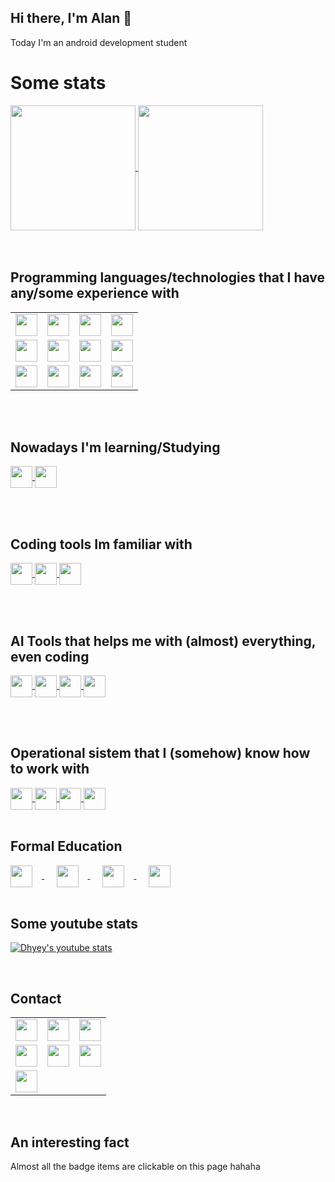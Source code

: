 ## Hi there, I'm Alan 👋<br>

Today I'm an android development student

<h1>Some stats </h1>
<a href="https://github.com/anuraghazra/github-readme-stats">
  <img align="center" src="https://github-readme-stats.vercel.app/api/top-langs/?username=alanliongar&layout=compact" height="200" />
</a>
<a href="https://github.com/anuraghazra/convoychat">
  <img align="center" src="https://github-readme-stats.vercel.app/api?username=alanliongar&theme=shadow_green&include_all_commits=true" height="200"  />
</a>
<br><br><br>
<h2>Programming languages/technologies that I have any/some experience with</h2>
<table>
  <tr>
    <td align="center">
      <a href="https://en.wikipedia.org/wiki/Visual_Basic_for_Applications">
        <img src="https://github.com/user-attachments/assets/b1d590c6-748c-423e-95a8-9ccdd27b9d35" height="35" />
      </a>
    </td>
    <td align="center">
      <a href="https://en.wikipedia.org/wiki/Microsoft_Excel">
        <img src="https://img.shields.io/badge/Microsoft_Excel-217346?style=for-the-badge&logo=microsoft-excel&logoColor=white" height="35" />
      </a>
    </td>
    <td align="center">
      <a href="https://en.wikipedia.org/wiki/C_(programming_language)">
        <img src="https://img.shields.io/badge/c-%2300599C.svg?style=for-the-badge&logo=c&logoColor=white" height="35" />
      </a>
    </td>
    <td align="center">
      <a href="https://en.wikipedia.org/wiki/C++">
        <img src="https://img.shields.io/badge/c++-%2300599C.svg?style=for-the-badge&logo=c%2B%2B&logoColor=white" height="35" />
      </a>
    </td>
  </tr>
  <tr>
    <td align="center">
      <a href="https://en.wikipedia.org/wiki/HTML">
        <img src="https://img.shields.io/badge/HTML-239120?style=for-the-badge&logo=html5&logoColor=White" height="35" />
      </a>
    </td>
    <td align="center">
      <a href="https://en.wikipedia.org/wiki/CSS">
        <img src="https://img.shields.io/badge/css3-%231572B6.svg?style=for-the-badge&logo=css3&logoColor=white" height="35" />
      </a>
    </td>
    <td align="center">
      <a href="https://en.wikipedia.org/wiki/Java_(programming_language)">
        <img src="https://img.shields.io/badge/java-%23ED8B00.svg?style=for-the-badge&logo=openjdk&logoColor=white" height="35" />
      </a>
    </td>
    <td align="center">
      <a href="https://en.wikipedia.org/wiki/JavaScript">
        <img src="https://img.shields.io/badge/javascript-%23323330.svg?style=for-the-badge&logo=javascript&logoColor=%23F7DF1E" height="35" />
      </a>
    </td>
  </tr>
  <tr>
    <td align="center">
      <a href="https://en.wikipedia.org/wiki/Python_(programming_language)">
        <img src="https://img.shields.io/badge/python-3670A0?style=for-the-badge&logo=python&logoColor=ffdd54" height="35" />
      </a>
    </td>
    <td align="center">
      <a href="https://en.wikipedia.org/wiki/SQLite">
        <img src="https://img.shields.io/badge/sqlite-%2307405e.svg?style=for-the-badge&logo=sqlite&logoColor=white" height="35" />
      </a>
    </td>
    <td align="center">
      <a href="https://en.wikipedia.org/wiki/Android_(operating_system)">
        <img src="https://img.shields.io/badge/Android-3DDC84?style=for-the-badge&logo=android&logoColor=white" height="35" />
      </a>
    </td>
    <td align="center">
      <a href="https://en.wikipedia.org/wiki/Kotlin_(programming_language)">
        <img src="https://img.shields.io/badge/kotlin-%237F52FF.svg?style=for-the-badge&logo=kotlin&logoColor=white" height="35" />
      </a>
    </td>
  </tr>
</table>

<br><br>
<h2>Nowadays I'm learning/Studying</h2>
<a href="https://en.wikipedia.org/wiki/Android_(operating_system)">
<img align="center" src="https://img.shields.io/badge/Android-3DDC84?style=for-the-badge&logo=android&logoColor=white" height="35" />
</a>
<a href="https://en.wikipedia.org/wiki/Kotlin_(programming_language)">
<img align="center" src="https://img.shields.io/badge/kotlin-%237F52FF.svg?style=for-the-badge&logo=kotlin&logoColor=white" height="35" />
</a>

<br><br>
<h2>Coding tools Im familiar with</h2>
<a href="https://en.wikipedia.org/wiki/Android_Studio">
<img align="center" src="https://img.shields.io/badge/android%20studio-346ac1?style=for-the-badge&logo=android%20studio&logoColor=white" height="35" />
</a>
<a href="https://en.wikipedia.org/wiki/Code::Blocks">
<img align="center" src="https://github.com/user-attachments/assets/d7313599-ad75-4cc0-8fb7-fc4a03106762" height="35" />
</a>
<a href="https://en.wikipedia.org/wiki/Sublime_Text">
<img align="center" src="https://img.shields.io/badge/sublime_text-%23575757.svg?style=for-the-badge&logo=sublime-text&logoColor=important" height="35" />
</a>

<br><br>
<h2>AI Tools that helps me with (almost) everything, even coding</h2>
<a href="https://chat.openai.com/">
<img align="center" src="https://img.shields.io/badge/ChatGPT-74aa9c?style=for-the-badge&logo=openai&logoColor=white" height="35" />
</a>
<a href="https://gemini.google.com/">
<img align="center" src="https://img.shields.io/badge/Google%20Gemini-8E75B2?style=for-the-badge&logo=googlegemini&logoColor=White" height="35" />
</a>
<a href="https://www.perplexity.ai/">
<img align="center" src="https://github.com/user-attachments/assets/44b5ecd9-13e8-4227-9a81-f32f54d62cd7" height="35" />
</a>
<a href="https://www.blackbox.ai/">
<img align="center" src="https://github.com/user-attachments/assets/18eb6579-e607-452d-9658-9346b71a8146" height="35" />
</a>


<br><br>
<h2>Operational sistem that I (somehow) know how to work with</h2>
<a href="https://en.wikipedia.org/wiki/Linux">
<img align="center" src="https://img.shields.io/badge/Linux-FCC624?style=for-the-badge&logo=linux&logoColor=black" height="35" />
</a>
<a href="https://en.wikipedia.org/wiki/Linux_Mint">
<img align="center" src="https://img.shields.io/badge/Linux%20Mint-87CF3E?style=for-the-badge&logo=Linux%20Mint&logoColor=white" height="35" />
</a>
<a href="https://en.wikipedia.org/wiki/Ubuntu">
<img align="center" src="https://img.shields.io/badge/Ubuntu-E95420?style=for-the-badge&logo=ubuntu&logoColor=white" height="35" />
</a>
<a href="https://en.wikipedia.org/wiki/Microsoft_Windows">
<img align="center" src="https://img.shields.io/badge/Windows-0078D6?style=for-the-badge&logo=windows&logoColor=white" height="35" />
</a>
<br><br>
<h2>Formal Education</h2>
<a href="https://www5.usp.br/#english">
  <img align="center" src="https://github.com/user-attachments/assets/5356dd8d-9adc-4950-9c64-e0e435d363ba" height="35" style="margin-right: 15px;" /> 
</a>
&nbsp;&nbsp;&nbsp;&nbsp;
<a href="https://www.ime.usp.br/en/institute/">
  <img align="center" src="https://github.com/user-attachments/assets/5843c109-1578-4695-8a03-290a0ca1a1b1" height="35" style="margin-right: 15px;" />
</a>
&nbsp;&nbsp;&nbsp;&nbsp;
<a href="https://www.fea.usp.br/en">
  <img align="center" src="https://github.com/user-attachments/assets/2f096702-db08-4390-8b77-32fc328a3639" height="35" style="margin-right: 15px;" />
</a>
&nbsp;&nbsp;&nbsp;&nbsp;
<a href="https://comunidadedevspace.com">
  <img align="center" src="https://github.com/user-attachments/assets/2b88bbe5-d7bd-43ae-b739-55f8c6b7add7" height="35" />
</a>
<br><br>
<h2>Some youtube stats</h2>

[![Dhyey's youtube stats](https://youtube-stats-card.vercel.app/api?channelid=UCqTw0LLfB3XV7x7b8ciU6og)](https://www.youtube.com/channel/UCqTw0LLfB3XV7x7b8ciU6og)

<br>
<h2>Contact</h2>
<table>
  <tr>
    <td align="center">
      <a href="https://discord.com/users/gar233/">
        <img src="https://img.shields.io/badge/Discord-%235865F2.svg?style=for-the-badge&logo=discord&logoColor=white" height="35" />
      </a>
    </td>
    <td align="center">
      <a href="https://www.facebook.com/alanlion.gar.3/">
        <img src="https://img.shields.io/badge/Facebook-%231877F2.svg?style=for-the-badge&logo=Facebook&logoColor=white" height="35" />
      </a>
    </td>
    <td align="center">
      <a href="mailto:alan.lucindo.gomes@alumni.usp.br">
        <img src="https://img.shields.io/badge/Gmail-D14836?style=for-the-badge&logo=gmail&logoColor=white" height="35" />
      </a>
    </td>
  </tr>
  <tr>
    <td align="center">
      <a href="https://www.linkedin.com/in/alan-gomes-a847602b9/?lipi=urn%3Ali%3Apage%3Ad_flagship3_notifications%3B9OsWB7vFTPSSB5lyKOZP4A%3D%3D">
        <img src="https://img.shields.io/badge/linkedin-%230077B5.svg?style=for-the-badge&logo=linkedin&logoColor=white" height="35" />
      </a>
    </td>
    <td align="center">
      <a href="https://api.whatsapp.com/send?phone=5511975806385">
        <img src="https://img.shields.io/badge/WhatsApp-25D366?style=for-the-badge&logo=whatsapp&logoColor=white" height="35" />
      </a>
    </td>
    <td align="center">
      <a href="https://www.instagram.com/alanliongarr/">
        <img src="https://img.shields.io/badge/Instagram-E4405F?style=for-the-badge&logo=instagram&logoColor=white" height="35" />
      </a>
    </td>
  </tr>
  <tr>
    <td align="center">
      <a href="https://t.me/+5511975806385">
        <img src="https://img.shields.io/badge/Telegram-2CA5E0?style=for-the-badge&logo=telegram&logoColor=white" height="35" />
      </a>
    </td>
    <td></td>
    <td></td>
  </tr>
</table><br>
<h2>An interesting fact</h2>
Almost all the badge items are clickable on this page hahaha
